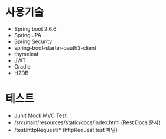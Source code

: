 # 사용기술 
- Spring boot 2.6.6
- Spring JPA
- Spring Security
- spring-boot-starter-oauth2-client
- thymeleaf
- JWT
- Gradle
- H2DB

# 테스트
- Junit Mock MVC Test
- /src/main/resources/static/docs/index.html (Rest Docs 문서)
- /test/httpRequest/* (httpRequest test 파일)
